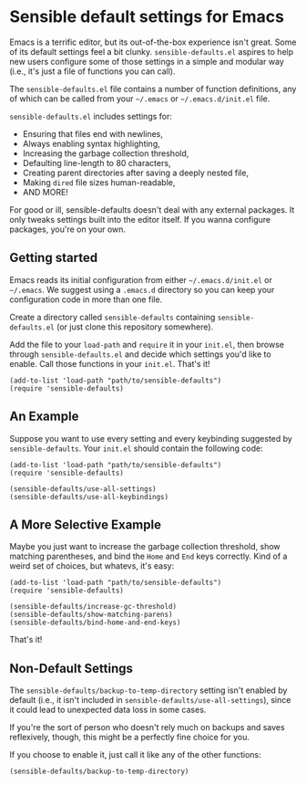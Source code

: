 # Sensible default settings for Emacs

Emacs is a terrific editor, but its out-of-the-box experience isn't great. Some
of its default settings feel a bit clunky. `sensible-defaults.el` aspires to
help new users configure some of those settings in a simple and modular way
(i.e., it's just a file of functions you can call).

The `sensible-defaults.el` file contains a number of function definitions, any
of which can be called from your `~/.emacs` or `~/.emacs.d/init.el` file.

`sensible-defaults.el` includes settings for:

* Ensuring that files end with newlines,
* Always enabling syntax highlighting,
* Increasing the garbage collection threshold,
* Defaulting line-length to 80 characters,
* Creating parent directories after saving a deeply nested file,
* Making `dired` file sizes human-readable,
* AND MORE!

For good or ill, sensible-defaults doesn't deal with any external packages. It
only tweaks settings built into the editor itself. If you wanna configure
packages, you're on your own.

## Getting started

Emacs reads its initial configuration from either `~/.emacs.d/init.el` or
`~/.emacs`. We suggest using a `.emacs.d` directory so you can keep your
configuration code in more than one file.

Create a directory called `sensible-defaults` containing `sensible-defaults.el`
(or just clone this repository somewhere).

Add the file to your `load-path` and `require` it in your `init.el`, then browse
through `sensible-defaults.el` and decide which settings you'd like to enable.
Call those functions in your `init.el`. That's it!

``` emacs
(add-to-list 'load-path "path/to/sensible-defaults")
(require 'sensible-defaults)
```

## An Example

Suppose you want to use every setting and every keybinding suggested by
`sensible-defaults`. Your `init.el` should contain the following code:

```emacs
(add-to-list 'load-path "path/to/sensible-defaults")
(require 'sensible-defaults)

(sensible-defaults/use-all-settings)
(sensible-defaults/use-all-keybindings)
```

## A More Selective Example

Maybe you just want to increase the garbage collection threshold, show matching
parentheses, and bind the `Home` and `End` keys correctly. Kind of a weird set
of choices, but whatevs, it's easy:

```emacs
(add-to-list 'load-path "path/to/sensible-defaults")
(require 'sensible-defaults)

(sensible-defaults/increase-gc-threshold)
(sensible-defaults/show-matching-parens)
(sensible-defaults/bind-home-and-end-keys)
```

That's it!

## Non-Default Settings

The `sensible-defaults/backup-to-temp-directory` setting isn't enabled by
default (i.e., it isn't included in `sensible-defaults/use-all-settings`), since
it could lead to unexpected data loss in some cases.

If you're the sort of person who doesn't rely much on backups and saves
reflexively, though, this might be a perfectly fine choice for you.

If you choose to enable it, just call it like any of the other functions:

``` emacs
(sensible-defaults/backup-to-temp-directory)
```
